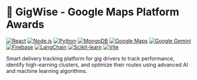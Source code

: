 # 🚚 GigWise - Google Maps Platform Awards

[![React](https://img.shields.io/badge/React-19.1.0-blue.svg)](https://reactjs.org/)
[![Node.js](https://img.shields.io/badge/Node.js-Express-green.svg)](https://nodejs.org/)
[![Python](https://img.shields.io/badge/Python-3.x-yellow.svg)](https://python.org/)
[![MongoDB](https://img.shields.io/badge/MongoDB-Atlas-green.svg)](https://mongodb.com/)
[![Google Maps](https://img.shields.io/badge/Google%20Maps-API-red.svg)](https://developers.google.com/maps)
[![Google Gemini](https://img.shields.io/badge/Google%20Gemini-AI-orange.svg)](https://ai.google.dev/gemini)
[![Firebase](https://img.shields.io/badge/Firebase-Auth%20%26%20Hosting-blue.svg)](https://firebase.google.com/)
[![LangChain](https://img.shields.io/badge/LangChain-AI%20Framework-purple.svg)](https://langchain.com/)
[![Scikit-learn](https://img.shields.io/badge/Scikit--learn-ML-orange.svg)](https://scikit-learn.org/)
[![Vite](https://img.shields.io/badge/Vite-Build%20Tool-yellow.svg)](https://vitejs.dev/)

Smart delivery tracking platform for gig drivers to track performance, identify high-earning clusters, and optimize their routes using advanced AI and machine learning algorithms.
